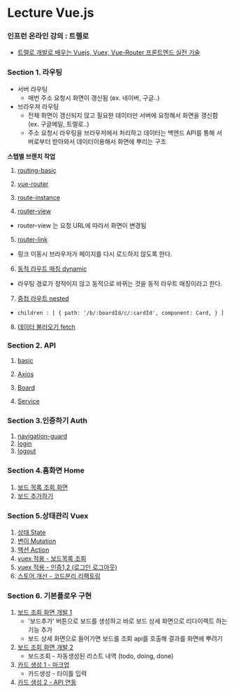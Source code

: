 # Lecture Vue.js

### 인프런 온라인 강의 : 트렐로
- [트렐로 개발로 배우는 Vuejs, Vuex, Vue-Router 프론트엔드 실전 기술](https://www.inflearn.com/course/vuejs/dashboard)

### Section 1. 라우팅
- 서버 라우팅 
  - 매번 주소 요청시 화면이 갱신됨 (ex. 네이버, 구글..)
- 브라우져 라우팅 
  - 전체 화면이 갱신되지 않고 필요한 데이터만 서버에 요청해서 화면을 갱신함 (ex. 구글메일, 트렐로..)
  - 주소 요청시 라우팅을 브라우저에서 처리하고 데이터는 백엔드 API를 통해 서버로부터 받아와서 데이터이용해서 화면에 뿌리는 구조

**스텝별 브랜치 작업**
1. [routing-basic](https://github.com/sseom/lecture-vue-trello/tree/routing/basic)

2. [vue-router](https://github.com/sseom/lecture-vue-trello/tree/routing/vue-router)

3. [route-instance](https://github.com/sseom/lecture-vue-trello/tree/routing/route-instance)

4. [router-view](https://github.com/sseom/lecture-vue-trello/tree/routing/router-view)
  - router-view 는 요청 URL에 따라서 화면이 변경됨

5. [router-link](https://github.com/sseom/lecture-vue-trello/tree/routing/router-link)
  - 링크 이동시 브라우저가 페이지를 다시 로드하지 않도록 한다.

6. [동적 라우트 매칭 dynamic](https://github.com/sseom/lecture-vue-trello/tree/routing/dynamic)
  - 라우팅 경로가 정적이지 않고 동적으로 바뀌는 것을 동적 라우트 매칭이라고 한다.

7. [중첩 라우트 nested](https://github.com/sseom/lecture-vue-trello/tree/routing/nested)
  - `children : [ { path: '/b/:boardId/c/:cardId', component: Card, } ]`

8. [데이터 불러오기 fetch](https://github.com/sseom/lecture-vue-trello/tree/routing/fetch)

### Section 2. API
1. [basic](https://github.com/sseom/lecture-vue-trello/tree/api/basic)

2. [Axios](https://github.com/sseom/lecture-vue-trello/tree/api/axios)

3. [Board](https://github.com/sseom/lecture-vue-trello/tree/api/board)

4. [Service](https://github.com/sseom/lecture-vue-trello/tree/api/service)

### Section 3.인증하기 Auth
1. [navigation-guard](https://github.com/sseom/lecture-vue-trello/tree/auth/navigation-guard)
2. [login](https://github.com/sseom/lecture-vue-trello/tree/auth/login)
3. [logout](https://github.com/sseom/lecture-vue-trello/tree/auth/logout)

### Section 4.홈화면 Home
1. [보드  목록 조회 화면](https://github.com/sseom/lecture-vue-trello/tree/home/board-list)
2. [보드 추가하기](https://github.com/sseom/lecture-vue-trello/tree/home/board-add)
### Section 5.상태관리 Vuex 
1. [상태 State](https://github.com/sseom/lecture-vue-trello/tree/vuex/state)
2. [변이 Mutation](https://github.com/sseom/lecture-vue-trello/tree/vuex/mutation)
3. [액션 Action](https://github.com/sseom/lecture-vue-trello/tree/vuex/action)
4. [vuex 적용 - 보드목록 조회](https://github.com/sseom/lecture-vue-trello/tree/home/vuex)
5. [vuex 적용 - 인증1,2 (로그인 로그아웃)](https://github.com/sseom/lecture-vue-trello/tree/auth/vuex)
6. [스토어 개선 - 코드분리 리팩토링](https://github.com/sseom/lecture-vue-trello/tree/vuex/refactor)

### Section 6. 기본플로우 구현
1. [보드 조회 화면 개발 1](https://github.com/sseom/lecture-vue-trello/tree/board/query)
    - '보드추가' 버튼으로 보드를 생성하고 바로 보드 상세 화면으로 리다이렉트 하는 기능 추가
    - 보드 상세 화면으로 들어가면 보드를 조회 api를 호출해 결과를 화면에 뿌려기
2. [보드 조회 화면 개발 2](https://github.com/sseom/lecture-vue-trello/tree/board/markup)
    - 보드조회 - 자동생성된 리스트 내역 (todo, doing, done)
3. [카드 생성 1 - 마크업](https://github.com/sseom/lecture-vue-trello/tree/card/add-ui)
    - 카드생성 - 타이틀 입력
4. [카드 생성 2 - API 연동](https://github.com/sseom/lecture-vue-trello/tree/card/app-api)
